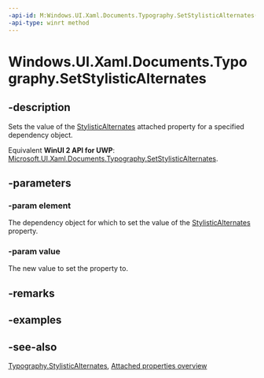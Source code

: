 ```yaml
---
-api-id: M:Windows.UI.Xaml.Documents.Typography.SetStylisticAlternates(Windows.UI.Xaml.DependencyObject,System.Int32)
-api-type: winrt method
---
```


<!-- Method syntax
public void SetStylisticAlternates(Windows.UI.Xaml.DependencyObject element, System.Int32 value)
-->

# Windows.UI.Xaml.Documents.Typography.SetStylisticAlternates

## -description
Sets the value of the [StylisticAlternates](typography_stylisticalternates.md) attached property for a specified dependency object.

Equivalent **WinUI 2 API for UWP**: [Microsoft.UI.Xaml.Documents.Typography.SetStylisticAlternates](/windows/winui/api/microsoft.ui.xaml.documents.typography.setstylisticalternates).

## -parameters
### -param element
The dependency object for which to set the value of the [StylisticAlternates](typography_stylisticalternates.md) property.

### -param value
The new value to set the property to.

## -remarks

## -examples

## -see-also

[Typography.StylisticAlternates](typography_stylisticalternates.md), [Attached properties overview](/windows/uwp/xaml-platform/attached-properties-overview)
